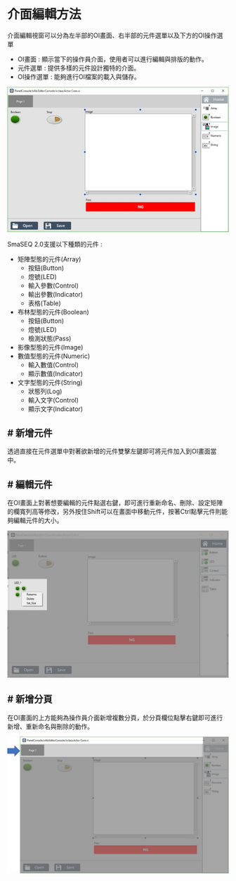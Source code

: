 # 介面編輯方法

介面編輯視窗可以分為左半部的OI畫面、右半部的元件選單以及下方的OI操作選單

* OI畫面 : 顯示當下的操作員介面，使用者可以進行編輯與排版的動作。
* 元件選單 : 提供多樣的元件設計獨特的介面。
* OI操作選單 : 能夠進行OI檔案的載入與儲存。

![](../../.gitbook/assets/oi.jpg)

SmaSEQ 2.0支援以下種類的元件 :

* 矩陣型態的元件\(Array\)
  * 按鈕\(Button\)
  * 燈號\(LED\)
  * 輸入參數\(Control\)
  * 輸出參數\(Indicator\)
  * 表格\(Table\)
* 布林型態的元件\(Boolean\)
  * 按鈕\(Button\)
  * 燈號\(LED\)
  * 檢測狀態\(Pass\)
* 影像型態的元件\(Image\)
* 數值型態的元件\(Numeric\)
  * 輸入數值\(Control\)
  * 顯示數值\(Indicator\)
* 文字型態的元件\(String\)
  * 狀態列\(Log\)
  * 輸入文字\(Control\)
  * 顯示文字\(Indicator\)

## \# 新增元件

透過直接在元件選單中對著欲新增的元件雙擊左鍵即可將元件加入到OI畫面當中。

## \# 編輯元件

在OI畫面上對著想要編輯的元件點選右鍵，即可進行重新命名、刪除、設定矩陣的欄寬列高等修改，另外按住Shift可以在畫面中移動元件，按著Ctrl點擊元件則能夠編輯元件的大小。

![](../../.gitbook/assets/oiright-1.JPG)

## \# 新增分頁

在OI畫面的上方能夠為操作員介面新增複數分頁，於分頁欄位點擊右鍵即可進行新增、重新命名與刪除的動作。

![](../../.gitbook/assets/suboi.jpg)

